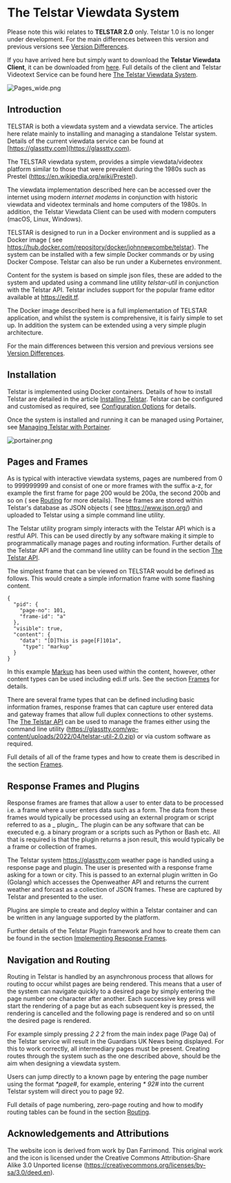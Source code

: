 # The Telstar Viewdata System

Please note this wiki relates to __TELSTAR 2.0__ only. Telstar 1.0 is no longer under development. For the main
differences between this version and previous versions see [Version Differences](VersionDifferences.md).

If you have arrived here but simply want to download the __Telstar Viewdata Client__, it can be downloaded
from [here](https://bitbucket.org/johnnewcombe/telstar-2/downloads/). Full details of the client and Telstar Videotext
Service can be found here [The Telstar Viewdata System](https://glasstty.com/telstar).

<!--![frames_in_grid_700.png](https://bitbucket.org/repo/aK55EE6/images/783535623-frames_in_grid_700.png)-->
![Pages_wide.png](https://raw.githubusercontent.com/wiki/johnnewcombe/telstar-2/files/pages_wide.png)

## Introduction

TELSTAR is both a viewdata system and a viewdata service. The articles here relate mainly to installing and managing a
standalone Telstar system. Details of the current viewdata service can be found
at [https://glasstty.com](https://glasstty.com).

The TELSTAR viewdata system, provides a simple viewdata/videotex platform similar to those that were prevalent during
the 1980s such as Prestel (https://en.wikipedia.org/wiki/Prestel).

The viewdata implementation described here can be accessed over the internet using modern _internet modems_ in
conjunction with historic viewdata and videotex terminals and home computers of the 1980s. In addition, the Telstar
Viewdata Client can be used with modern computers (macOS, Linux, Windows).

TELSTAR is designed to run in a Docker environment and is supplied as a Docker image (
see https://hub.docker.com/repository/docker/johnnewcombe/telstar). The system can be installed with a few simple Docker
commands or by using Docker Compose. Telstar can also be run under a Kubernetes environment.

Content for the system is based on simple json files, these are added to the system and updated using a command line
utility _telstar-util_ in conjunction with the Telstar API. Telstar includes support for the popular frame editor
available at https://edit.tf.

The Docker image described here is a full implementation of TELSTAR application, and whilst the system is comprehensive,
it is fairly simple to set up. In addition the system can be extended using a very simple plugin architecture.

For the main differences between this version and previous versions see [Version Differences](VersionDifferences.md).

<!--

## Wiki Contents

* [Introduction](Home.md)
* [Installing Telstar](Installing Telstar.md)
* [Routing](routing.md)
* [Frames](frames.md)
* [Configuration Options](configuration_options.md)
* [Managing Telstar with Portainer](portainer.md)
* [Orchestrating Telstar with Docker Compose](docker_compose.md)
* [Orchestrating Telstar with Kubernetes](kubernetes.md)
* [TelstarAPI](telstar_api.md)
* [Plugins](telstar_plugins.md) -->

## Installation

Telstar is implemented using Docker containers. Details of how to install Telstar are detailed in the
article [Installing Telstar](InstallingTelstar.md). Telstar can be configured and customised as required,
see [Configuration Options](ConfigurationOptions.md) for details.

Once the system is installed and running it can be managed using Portainer,
see [Managing Telstar with Portainer](ManagingTelstarWithPortainer.md).

![portainer.png](https://bitbucket.org/repo/LXaBk6A/images/2827664245-portainer.png)

## Pages and Frames

As is typical with interactive viewdata systems, pages are numbered from 0 to 999999999 and consist of one or more
frames with the suffix a-z, for example the first frame for page 200 would be 200a, the second 200b and so on (
see [Routing](Routing.md) for more details). These frames are stored within Telstar's database as JSON objects (
see https://www.json.org/) and uploaded to Telstar using a simple command line utility.

The Telstar utility program simply interacts with the Telstar API which is a restful API. This can be used directly by
any software making it simple to programmatically manage pages and routing information. Further details of the Telstar
API and the command line utility can be found in the section [The Telstar API](TheTelstarAPI.md).

The simplest frame that can be viewed on TELSTAR would be defined as follows. This would create a simple information
frame with some flashing content.

    {
      "pid": {
        "page-no": 101,
        "frame-id": "a"
      },
      "visible": true,
      "content": {
        "data": "[D]This is page[F]101a",
         "type": "markup"
      }
    }

In this example [Markup](Markup.md) has been used within the content, however, other content types can be used including
edi.tf urls. See the section [Frames](Frames.md) for details.

There are several frame types that can be defined including basic information frames, response frames that can capture
user entered data and gateway frames that allow full duplex connections to other systems.
The [The Telstar API](TheTelstarAPI.md) can be used to manage the frames either using the command line
utility (https://glasstty.com/wp-content/uploads/2022/04/telstar-util-2.0.zip) or via custom software as required.

Full details of all of the frame types and how to create them is described in the section [Frames](Frames.md).

## Response Frames and Plugins

Response frames are frames that allow a user to enter data to be processed i.e. a frame where a user enters data such as
a form. The data from these frames would typically be processed using an external program or script referred to as a _
plugin_. The plugin can be any software that can be executed e.g. a binary program or a scripts such as Python or Bash
etc. All that is required is that the plugin returns a json result, this would typically be a frame or collection of
frames.

The Telstar system https://glasstty.com weather page is handled using a response page and plugin. The user is presented
with a response frame asking for a town or city. This is passed to an external plugin written in Go (Golang) which
accesses the Openweather API and returns the current weather and forcast as a collection of JSON frames. These are
captured by Telstar and presented to the user.

Plugins are simple to create and deploy within a Telstar container and can be written in any language supported by the
platform.

Further details of the Telstar Plugin framework and how to create them can be found in the
section [Implementing Response Frames](ImplementingResponseFrames.md).

## Navigation and Routing

Routing in Telstar is handled by an asynchronous process that allows for routing to occur whilst pages are being
rendered. This means that a user of the system can navigate quickly to a desired page by simply entering the page number
one character after another. Each successive key press will start the rendering of a page but as each subsequent key is
pressed, the rendering is cancelled and the following page is rendered and so on until the desired page is rendered.

For example simply pressing _2 2 2_ from the main index page (Page 0a) of the Telstar service will result in the
Guardians UK News being displayed. For this to work correctly, all intermediary pages must be present. Creating routes
through the system such as the one described above, should be the aim when designing a viewdata system.

Users can jump directly to a known page by entering the page number using the format _*page#_, for example, entering _*
92#_ into the current Telstar system will direct you to page 92.

Full details of page numbering, zero-page routing and how to modify routing tables can be found in the
section [Routing](Routing.md).

## Acknowledgements and Attributions

The website icon is derived from work by Dan Farrimond. This original work and the icon is licensed under the Creative
Commons Attribution-Share Alike 3.0 Unported license (https://creativecommons.org/licenses/by-sa/3.0/deed.en).

